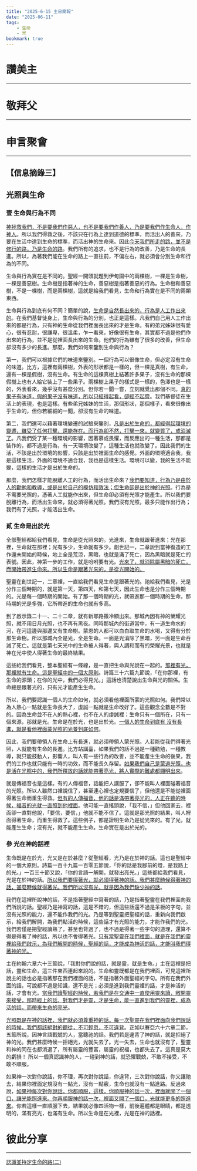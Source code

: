 ```yaml
---
title: "2025-6-15 主日簡報"
date: "2025-06-11"
tags:
    - 生命
    - 光
bookmark: true
---
```


# 讚美主
___

# 敬拜父
___

# 申言聚會
___

## 【信息摘錄三】

## 光照與生命

### 壹 生命與行為不同

<u>神拯救我們，不是要我們作惡人，也不是要我們作善人，乃是要我們作生命人，作神人</u>。所以我們得救之後，不該只在行為上達到道德的標準，而活出人的善來，乃要在生活中達到生命的標準，而活出神的生命來。因此<u>今天我們所走的路，並不是修行的路，乃是生命的路</u>。我們所有的追求，也不是行為的改善，乃是生命的長進。所以，為著我們能在生命的路上一直往前，不偏左右，就必須會分別生命和行為的不同。

生命與行為實在是不同的。聖經一開頭就題到伊甸園中的兩棵樹，一棵是生命樹，一棵是善惡樹。生命樹是指著神的生命，善惡樹是指著善惡的行為。生命樹和善惡樹，不是一棵樹，而是兩棵樹，這就是給我們看見，生命和行為實在是不同的兩類東西。

生命與行為到底有何不同？簡單的說，<u>生命是自然長出來的，行為是人工作出來的</u>。在我們基督徒身上，生命與行為的分別，也正是這樣。凡我們自己用人工作出來的都是行為，只有神的生命從我們裡面長出來的才是生命。有的弟兄姊妹很有愛心，很有忍耐，很謙卑，很溫柔，乍一看來，好像很有生命，其實都不過是他們作出來的行為，並不是從裡面長出來的生命。他們的行為雖有了很多的改善，但生命卻沒有多少的長進。那麼，我們如何來鑒別生命與行為？

第一，我們可以根據它們的味道來鑒別。一個行為可以很像生命，但必定沒有生命的味道。比方，這裡有兩棵樹，外表的形狀都是一樣的，但一棵是真樹，有生命，還有一棵是假樹，沒有生命。有生命的這棵真樹上結著許多果子，沒有生命的那棵假樹上也有人給它裝上了一些果子。兩棵樹上果子的樣式是一樣的，色澤也是一樣的，外表看來，幾乎沒有甚麼分別。但你若一聞一嘗，立刻就覺出那個不同。<u>真的果子有味道，假的果子沒有味道，所以只經得起看，卻經不起嘗</u>。我們基督徒在生活上的表現，也是這樣。有些弟兄姊妹的生活，那個形狀，那個樣子，看來很像出乎生命的，但你若細細的一聞，卻沒有生命的味道。

第二，我們還可以藉著環境變遷的試驗來鑒別，<u>凡是出於生命的，都經得起環境的變遷，雖受了任何打擊，還能存在。而行為卻不然，打擊一來，就變質了，或消滅了</u>。凡我們受了某一種環境的影響，因著慕或畏懼，而反應出的一種生活，那都是裝作的，都不過是行為，有一天環境改變了，這種生活也就改變了。因此我們的生活，不該是出於環境的影響，只該是出於裡面生命的感覺。外面的環境適合我，我是這樣生活，外面的環境不適合我，我也是這樣生活。環境可以變，我的生活不能變，這樣的生活才是出於生命的。

那麼，我們怎樣才能脫離人工的行為，而活出生命來？<u>我們要知道，行為乃是由於人的勸勉和教導，或是出於自己的模仿和效法；但生命卻是出於神的光照</u>。行為是不需要光照的，憑著人工就能作出來，但生命卻必須有光照才能產生。所以我們要脫離行為，而活出生命來，就必須得著光照。我們沒有光照，最多只能作出行為；我們有了光照，才能活出生命。

### 貳 生命是出於光

全部聖經都給我們看見，生命是從光照來的。光進來，生命就跟著進來；光在那裡，生命就在那裡；光有多少，生命就有多少。創世記一，二章說到當神復造的工作還未開始的時候，地上全是荒涼，黑暗，也就是滿了死亡，因為黑暗就是死亡的表號。因此，神第一步的工作，就是吩咐要有光。<u>光來了，就消除屬黑暗的死亡，而開始帶進生命來。所以生命是跟著光來的，是從光開始的。</u>

聖靈在創世記一，二章裡，一直給我們看見生命是跟著光的。祂給我們看見，光是分作三個時期的，就是第一天，第四天，和第七天，因此生命也是分作三個時期的。光是每一個時期的開始。有了那一個時期的光，就帶進那一個時期的生命。那時期的光是多強，它所帶進的生命也就有多高。

到了啟示錄二十一、二十二章，就有新耶路撒冷顯出來。那城內因有神的榮耀光照，就不用日月光照，也不再有黑夜。同時那城內的街道當中，有一道生命水的河，在河這邊與那邊又有生命樹。蒙恩的人都可以白白取生命的水喝，又得有分於那生命樹。所以那城內全是光，全是生命。一面是光消除了黑暗，另一面是生命吞滅了死亡。這就是第七天光中的生命被人得著，與人調和而有的榮耀光景，也就是神在光中使人得著生命的最終結果。

這些給我們看見，整本聖經有一條線，是一直把生命與光說在一起的。<u>那裡有光，那裡就有生命。這是聖經中的一個大原則</u>。詩篇三十六篇九節說，「在你那裡，有生命的源頭；在你的光中，我們必得見光。」這話也清楚說出生命與光的關係。生命總是跟著光的，只有光才能產生生命。

所以，我們要認識一個人的生命如何，就必須看他裡面所蒙的光照如何。我們常以為人熱心一點就是生命長大了，虔誠一點就是生命改好了。這些觀念全數是不對的。因為生命並不在人的熱心裡，也不在人的虔誠裡；生命只有一個所在，只有一個來源，那就是光。生命是在於光，也是出於光。<u>一個人的生命到底有 沒有長進，就是看他裡面蒙光照的光景到底如何</u>。

因此，我們要帶領人在生命上有長進，就必須帶領人蒙光照。人若能從我們得著光照，人就能有生命的長進。比方站講臺，如果我們的話不過是一種勸勉，一種教導，就只能鼓動人，影響人，叫人有一些行為的改善，並不能產生生命的後果，我們的工作也就只能有一時的功效，而不能長久存留。<u>如果我們自己是蒙過光照，也是活在光照中的，我們所釋放的話就能帶著亮光，將人實際的難處都顯明出來</u>。

就是傳福音也是這樣。有的人傳福音，話能把人講服了，卻不能叫人裡面碰著福音的光照。所以人雖然口裡說信了，甚至連心裡也定規要信了，但他還是不能從裡面得著生命而重生得救。<u>但有的人傳福音，他的話是滿帶著亮光的，人正在聽的時候，福音的光就一直照到他裡面</u>。他可能一直搖頭說，「我不信，」但他回家去，裡面卻一直對他說，「要信，要信，」他就不能不信了。這就是那光照的結果，叫人裡面得著生命，而重生得救了。這些例子，都是證明生命乃是從光來的。有了光，就能產生生命；沒有光，就不能產生生命。生命實在是出於光的。

### 參 光在神的話裡

生命既是在於光，光又是在於甚麼？從聖經看，光乃是在於神的話。這也是聖經中的一個大原則。詩篇一百十九篇一百零五節說，「你的話是我腳前的燈，是我路上的光。」一百三十節又說，「你的言語一解開，就發出亮光。」這些都給我們看見，光是在於神的話。<u>所以我們要得著光，就必須得著神的話。我們甚麼時候得著神的話，甚麼時候就得著光。我們所以沒有光，就是因為我們缺少神的話</u>。

我們在這裡所說神的話，不是指著聖經中寫著的話，乃是指著聖靈在我們裡面向我們所說的話。聖經乃是神寫的話，這是不錯的，但這些話還不過是呆板的字句，並沒有光照的能力，還不能作我們的光。乃是等到聖靈把聖經的話，重新向我們啟示，給我們解開，為我們點活的時候，這些話才有光照的能力，才能作我們的光。我們若僅是把聖經讀熟了，甚至也背過了，也不過是得著一些字句的道理，還算不得是得著了神的話，所以也不會得著光。<u>只有當聖靈在我們裡面，就是在我們的靈裡給我們啟示，為我們解開的時候，聖經的話，才能成為神活的話，才能叫我們得著神的光。</u>

主在約翰六章六十三節說，「我對你們說的話，就是靈，就是生命。」主在這裡是把話，靈和生命，這三件東西連起來說的。生命和靈既都是在我們裡面，可見這裡所說主的話也必是指著那在我們裡面的話，不是指著外面聖經的字句。所有在我們外面的話，可說都不過是知識，還不是光；必須是進到我們靈裡的話，才是神活的話，才會有光。<u>當我們讀聖經的時候，若我們是在交通中一直使用靈來讀，敞開靈來接受，那時經上的話，對我們才是靈，才是生命，能一直進到我們的靈裡，成為活的話，而帶來生命的亮光</u>。

<u>光照既是在神的話裡，我們就必須尊重神的話。每一次聖靈在我們裡面向我們說話的時候，我們都該絕對的聽從，不可輕忽，不可違背</u>。正如以賽亞六十六章二節，五節所說，因神言語戰兢的人，當聽祂的話。我們若是違背了神的話，就是拒絕了神的光。我們甚麼時候一拒絕光，光就失去了。光一失去，生命也就沒有了，聖靈和神的同在也都消退了，所有屬靈的豐富，屬靈的祝福，也都失去了。這真是莫大的虧損！ 所以一個真認識神的人，一碰到神的話，就恐懼戰兢，不敢不接受，不敢不順服。

如果神一次對你說話，你不理，再次對你說話，你違背，三次對你說話，你又讓祂去，結果你裡面定規沒有一點光，沒有一點竅，生命也就沒有一點進路。反過來說，<u>如果神每次對你說話，你都順服，這樣，你順服神的話一次，裡面就開了一個口，讓光能照進來。你再順服神的話一次，裡面又開了一個口，光就能更多的照進來</u>。你若這樣一直順服下去，結果就必像四活物一樣，前後遍體都是眼睛，都是透明的，滿有亮光，也滿有生命。所以生命是在光裡，光是在神的話裡。

# 彼此分享
___

<a href="../../assets/docs/2025toKnowAndHoldFastTheWayOfLife-2.pdf" download="認識並持定生命的路(二).pdf">認識並持定生命的路(二)</a>

<object data="../../assets/docs/2025toKnowAndHoldFastTheWayOfLife-2.pdf" width="100%" height="1000" type='application/pdf'></object>
